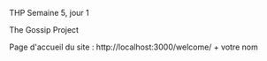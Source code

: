 THP Semaine 5, jour 1

The Gossip Project

Page d'accueil du site : http://localhost:3000/welcome/ + votre nom
